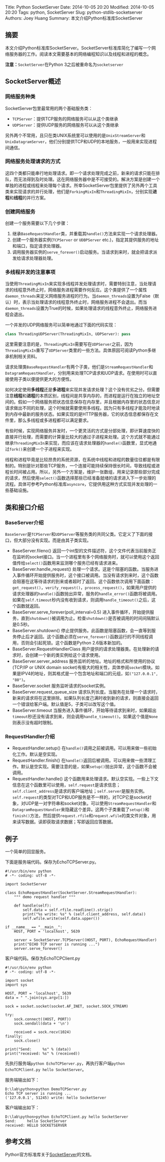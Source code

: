 Title: Python SocketServer
Date: 2014-10-05 20:20
Modified: 2014-10-05 20:20
Tags: python, SocketServer
Slug: python-stdlib-socketserver
Authors: Joey Huang
Summary: 本文介绍Python标准库SocketServer


## 摘要

本文介绍Python标准库SocketServer。SocketServer标准库简化了编写一个网络服务器的工作。阅读本文需要基本的网络编程知识以及线程和进程的概念。

**注意：**`SocketServer`在Python 3之后被重命名为`socketserver`

## SocketServer概述

### 网络服务种类
SocketServer包里最常用的两个基础服务类：

* `TCPServer`：提供TCP服务的网络服务可以从这个类继承
* `UDPServer`：提供UDP服务的网络服务可以从这个类继承

另外两个不常用，且只在类UNIX系统里可以使用的是`UnixStreamServer`和`UnixDatagramServer`，他们分别提供TCP和UDP的本地服务，一般用来实现进程间通信。

### 网络服务处理请求的方式
这四个类都只能串行地处理请求。即一个请求处理完成之前，新来的请求只能在排队，而无法得到及时处理。这在网络服务器中是不可接受的。解决方案是创建一个单独的进程或线程来处理每个请求。所幸SocketServer包里提供了另外两个工具类来实现请求的并行处理，他们是`ForkingMixIn`和`ThreadingMixIn`，分别实现**进程**和**线程**的并行方案。

### 创建网络服务
创建一个服务需要以下几个步骤：

1. 继承`BaseRequestHandler`类，并重载其`handle()`方法来实现一个请求处理器。
2. 创建一个服务器实例(`TCPServer` or `UDBPServer` etc.)，指定其提供服务的地址和端口，指定请求处理器。
3. 调用服务器实例的`serve_forever()`启动服务。当请求到来时，就会把请求派发给请求处理器处理。

### 多线程并发的注意事项

当使用`ThreadingMixIn`来实现多线程并发处理请求时，需要特别注意，当处理请求的线程意外终止时，网络服务进程需要作何反应。这个类提供了一个属性`daemon_threads`来定义网络服务进程的行为。当`daemon_threads`设置为False（默认）时，表示当处理请求的线程意外终止时，网络服务进程不会退出。而当`daemon_threads`设置为True的时候，如果处理请求的线程意外终止，网络服务进程会退出。

一个并发的UDP网络服务可以简单地通过下面的代码实现：
```python
class ThreadingUDPServer(ThreadingMixIn, UDPServer): pass
```
这里需要注意的是，`ThreadingMixIn`需要写在`UDPServer`之前，因为`ThreadingMixIn`重写了`UDPServer`类里的一些方法。具体原因可阅读Python多继承机制相关资料。

请求处理类`BaseRequestHandler`有两个子类，他们是`StreamRequestHandler`和`DatagramRequestHandler`，分别用来处理TCP请求和UDP请求。在使用时可以直接使用子类以便提供更大的方便性。

如何决定使用**多线程**还是**多进程**来实现并发请求处理？这个没有优劣之分。但需要注意**线程**和**进程**的本质区别，线程间是共享内存的，而进程是运行在独立的地址空间的。假如一个网络服务把状态信息保存在内存里，并且根据内存里的状态信息对请求做出不同的处理，这个时候就需要使用多线程。因为只有多线程才能及时地读到内存中最新的服务状态。如果实现的是HTTP服务器，它的状态信息都保存在文件里，那么多线程或多进程都可以满足要求。

有些时候，实现网络服务并发时，一个更灵活的方式是分部处理，即计算速度快的直接并行处理，而需要的计算量比较大的通过子进程来处理。这个方式就不能通过继承`ThreadingMixIn`来实现，而应该在请求处理器的`handle()`函数里，显式地通过`fork()`来创建一个子进程来实现。

线程和进程毕竟是比较昂贵的系统资源，在系统中线程和进程的数量往往都是有限制的。特别是针对那些TCP服务，一个连接可能持续保持很长时间，导致线程或进程长时间被占用。所以，另外一个方案是，维护一张数组，用来记录那些部分完成的请求，然后使用`select()`函数选择那些已经准备就绪的请求进入下一步处理的流程。具体可参考Python标准库`asyncore`，它提供用这种方式实现并发处理的一些基础设施。

## 类和接口介绍

### BaseServer介绍

`BaseServer`是`TCPServer`和`UDPServer`等服务类的共同父类。它定义了下面的接口，但大部分没有实现。而是由其子类实现。

* BaseServer.fileno()
  返回一个int型的文件描述符，这个文件代表当前服务正在监听的socket接口。当一个进程里有多个网络服务时，就可以使用这个返回值传给`select()`函数用来监测哪个服务已经有请求进来。
* BaseServer.handle_request()
  处理一个请求。这是个阻塞的函数。当服务进入事件循环开始提供服务时，这个接口被调用。当没有请求到来时，这个函数会阻塞在这等待请求的到来或者超时了返回。这个函数依次调用下面函数：`get_request()`，`verify_request()`，`process_request()`，如果用户提供的请求处理器的`handle()`函数抛出异常，服务的`handle_error()`函数将被调用。如果在`self.timeout`秒内没有收到请求，则调用`handle_timeout()`之后，这个函数就返回。
* BaseServer.serve_forever(poll_interval=0.5)
  进入事件循环，开始提供服务，直到`shutdown()`被调用为止。检查`shutdown()`是否被调用的时间间隔默认是0.5秒。
* BaseServer.shutdown()
  停止提供服务。此函数是阻塞函数，会一直等到服务停止后才返回。这个函数必须在`serve_forever()`函数运行的不同线程调用，否则会引起死锁。这个函数是Python 2.6版本新加的。
* BaseServer.RequestHandlerClass
  用户提供的请求处理器类。在处理新的请求时，会创建一个新的类实例给这个请求使用。
* BaseServer.server_address
  服务监听的地址。地址的格式和所使用的协议(TCP/IP or UNIX domain socket)有极大的相关性，具体参阅`socket`模块。如果是IPV4的地址，则其格式是一个包含地址和端口的元组，如`("127.0.0.1", "80")`。
* BaseServer.socket
  服务监听请求的socket实例。
* BaseServer.request_queue_size
  请求队列长度。当服务在处理一个请求时，新来的请求将在这里排除。如果队列长度己满时收到新的请求，则直接会返回一个错误给客户端。默认值是5，子类可以改写这个值。
* BaseServer.timeout
  当服务进入事件循环，开始等待请求到来时，如果超出`timeout`秒还没有请求到来，则会调用`handle_timeout()`。如果这个值是`None`则表示没有超时限制。

### RequestHandler介绍

* RequestHandler.setup()
  在`handle()`调用之前被调用。可以用来做一些初始化工作。默认是空实现。
* RequestHandler.finish()
  在`handle()`返回后被调用。可以用来做一些清理工作。默认是空实现。需要注意的是，如果`setup()`抛出异常，这个函数不会被调用。
* RequestHandler.handle()
  这个函数用来处理请求。默认空实现。一些上下文信息在这个函数里可以使用，`self.request`是请求信息；`self.client_address`是请求的客户端地址；`self.server`是服务实例。`self.request`的类型对TCP和UDP服务是不一样的，对TCP它是socket对象，对UDP是一对字符串和socket对象。可以使用`StreamRequestHandler`和`DatagramRequestHandler`来隐藏这个差异。这两个子类重载了`setup()`和`finish()`方法，然后提供`request.rfile`和`request.wfile`的类文件对象，用来读写数据。读即获取请求数据；写即返回应答数据。

## 例子

一个简单的回显服务。

下面是服务端代码。保存为EchoTCPServer.py。

    #!/usr/bin/env python
    # -*- coding: utf-8 -*-

    import SocketServer

    class EchoRequestHandler(SocketServer.StreamRequestHandler):
        """ demo request handler """

        def handle(self):
            self.data = self.rfile.readline().strip()
            print("%s write: %s" % (self.client_address, self.data))
            self.wfile.write(self.data.upper())

    if __name__ == "__main__":
        HOST, PORT = 'localhost', 5639

        server = SocketServer.TCPServer((HOST, PORT), EchoRequestHandler)
        print("ECHO TCP server is running ...")
        server.serve_forever()


客户端代码。保存为EchoTCPClient.py

    #!/usr/bin/env python
    # -*- coding: utf-8 -*-

    import socket
    import sys

    HOST, PORT = 'localhost', 5639
    data = " ".join(sys.argv[1:])

    sock = socket.socket(socket.AF_INET, socket.SOCK_STREAM)

    try:
        sock.connect((HOST, PORT))
        sock.sendall(data + '\n')

        received = sock.recv(1024)
    finally:
        sock.close()

    print("Send:     %s" % (data))
    print("received: %s" % (received))

先执行服务端`python EchoTCPServer.py`，再执行客户端`python EchoTCPClient.py hello SocketServer`。

服务端输出如下：
```text
D:\lab\python>python DemoTCPServer.py
Echo TCP server is running ...
('127.0.0.1', 51245) write: hello SocketServer
```
客户端输出如下：
```text
D:\lab\python>python EchoTCPClient.py hello SocketServer
Send:     hello SocketServer
received: HELLO SOCKETSERVER
```

## 参考文档

Python官方标准库关于[SocketServer][1]的文档。

[1]: https://docs.python.org/2/library/socketserver.html
